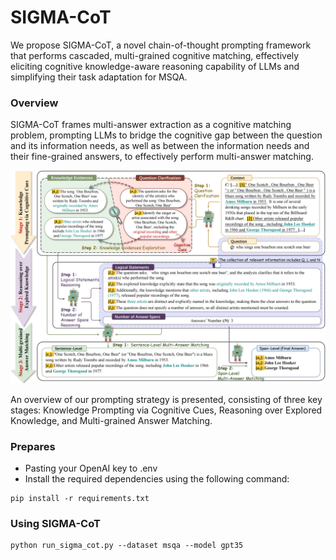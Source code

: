 # SIGMA-CoT
We propose SIGMA-CoT, a novel chain-of-thought prompting framework that performs cascaded, multi-grained cognitive matching, effectively eliciting cognitive knowledge-aware reasoning capability of LLMs and simplifying their task adaptation for MSQA. 

### Overview
SIGMA-CoT frames multi-answer extraction as a cognitive matching problem, prompting LLMs to bridge the cognitive gap between the question and its information needs, as well as between the information needs and their fine-grained answers, to effectively perform multi-answer matching. 

![Framework Overview](overview.png)

An overview of our prompting strategy is presented, consisting of three key stages: Knowledge Prompting via Cognitive Cues, Reasoning over Explored Knowledge, and Multi-grained Answer Matching.

### Prepares
- Pasting your OpenAI key to .env
- Install the required dependencies using the following command:

```angular2html
pip install -r requirements.txt
```

### Using SIGMA-CoT
```angular2html
python run_sigma_cot.py --dataset msqa --model gpt35
```